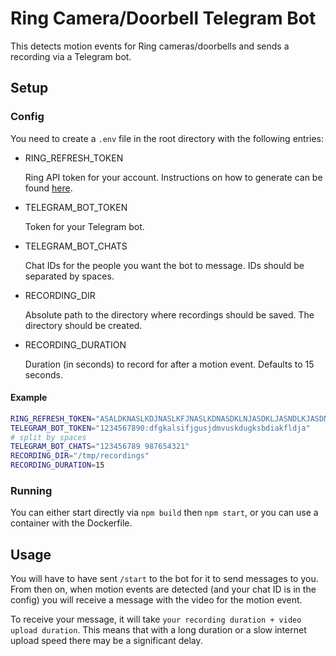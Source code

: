 # Ring Camera/Doorbell Telegram Bot

This detects motion events for Ring cameras/doorbells and sends a recording via a Telegram bot.

## Setup

### Config

You need to create a `.env` file in the root directory with the following entries:

- RING_REFRESH_TOKEN

    Ring API token for your account. Instructions on how to generate can be found [here](https://github.com/dgreif/ring/wiki/Refresh-Tokens).

- TELEGRAM_BOT_TOKEN

    Token for your Telegram bot.

- TELEGRAM_BOT_CHATS

    Chat IDs for the people you want the bot to message. IDs should be separated by spaces.

- RECORDING_DIR

    Absolute path to the directory where recordings should be saved. The directory should be created.

- RECORDING_DURATION

    Duration (in seconds) to record for after a motion event. Defaults to 15 seconds.

#### Example

```bash
RING_REFRESH_TOKEN="ASALDKNASLKDJNASLKFJNASLKDNASDKLNJASDKLJASNDLKJASDNLKJASNDLKASJDNLKASJDNALSKDJNASLKDJNASLKDJASNLDASLDKJAS:DLKJASLDKJASDLKASJD:LASKJDLASDNKASJDNKLASJDNAKJSBDHAJSKDBHAKJSBDHASJKBDHASKJDHBASKJDBHASKJDHBASDKJBASHDKJBASHDKJBASHDJSJHBAJSF"
TELEGRAM_BOT_TOKEN="1234567890:dfgkalsifjgusjdmvuskdugksbdiakfldja"
# split by spaces
TELEGRAM_BOT_CHATS="123456789 987654321"
RECORDING_DIR="/tmp/recordings"
RECORDING_DURATION=15
```

### Running

You can either start directly via `npm build` then `npm start`, or you can use a container with the Dockerfile.

## Usage

You will have to have sent `/start` to the bot for it to send messages to you. From then on, when motion events are detected (and your chat ID is in the config) you will receive a message with the video for the motion event.

To receive your message, it will take `your recording duration + video upload duration`. This means that with a long duration or a slow internet upload speed there may be a significant delay.
